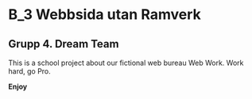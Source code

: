 # B_3 Webbsida utan Ramverk

## Grupp 4. Dream Team

This is a school project about our fictional web bureau Web Work.
Work hard, go Pro.

**Enjoy**
